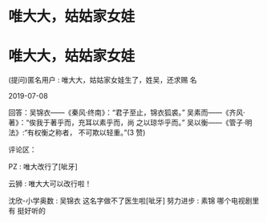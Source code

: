# 唯大大，姑姑家女娃

# 唯大大，姑姑家女娃

(提问)匿名用户 : 唯大大，姑姑家女娃生了，姓吴，还求赐 名

2019-07-08

回答：吴锦衣——《秦风·终南》：“君子至止，锦衣狐裘。” 吴素而——《齐风·著》：“俟我于著乎而，充耳以素乎而，尚 之以琼华乎而。” 吴以衡——《管子·明法》:“有权衡之称者， 不可欺以轻重。”(3 赞)

评论区：

PZ : 唯大改行了[呲牙]

云狮 : 唯大大可以改行啦！

沈欣-小学奥数 : 吴锦衣 这名字做不了医生啦[呲牙] 努力进步 : 素锦 哪个电视剧里有 挺好听的